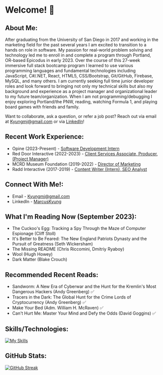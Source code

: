 # Welcome!  👋

## About Me:
After graduating from the University of San Diego in 2017 and working in the marketing field for the past several years I am excited to transition to a hands on role in software. My passion for real-world problem solving and technology led me to enroll in and complete a program through Portland, OR-based Epicodus in early 2023. Over the course of this 27-week immersive full stack bootcamp program I learned to use various programming languages and fundamental technologies including JavaScript, C#/.NET, React, HTML5, CSS/Bootstrap, Git/GitHub, Firebase, MySQL, and many others. I am currently seeking full time junior developer roles and look forward to bringing not only my technical skills but also my background and experience as a project manager and organizational leader to my future team/organization. When I am not programming/debugging I enjoy exploring Portland/the PNW, reading, watching Formula 1, and playing board games with friends and family. 

Want to collaborate, ask a question, or refer a job post? Reach out via email at Kyungmj@gmail.com or via [LinkedIn](https://www.linkedin.com/in/marcuskyung/)!

## Recent Work Experience:
- Opine (2023-Present) - [Software Development Intern](https://www.linkedin.com/in/marcuskyung/)<br>
- Red Door Interactive (2022-2023) - [Client Services Associate, Producer, (Project Manager)](https://www.linkedin.com/in/marcuskyung/)<br>
- MCRD Museum Foundation (2019-2022) - [Director of Marketing](https://www.linkedin.com/in/marcuskyung/)<br>
- Radd Interactive (2017-2019) - [Content Writer (Intern), SEO Analyst](https://www.linkedin.com/in/marcuskyung/)<br>

## Connect With Me!:
- Email - Kyungmj@gmail.com<br>
- LinkedIn - [MarcusKyung](https://www.linkedin.com/in/marcuskyung/)<br>

## What I'm Reading Now (September 2023):
- The Cuckoo's Egg: Tracking a Spy Through the Maze of Computer Espionage (Cliff Stoll)
- It's Better to Be Feared: The New England Patriots Dynasty and the Pursuit of Greatness (Seth Wickersham)
- The Missing README (Chris Riccomini, Dmitriy Ryaboy)
- Wool (Hugh Howey)
- Dark Matter (Blake Crouch)

## Recommended Recent Reads:
- Sandworm: A New Era of Cyberwar and the Hunt for the Kremlin's Most Dangerous Hackers (Andy Greenberg) ✅
- Tracers in the Dark: The Global Hunt for the Crime Lords of Cryptocurrency (Andy Greenberg) ✅
- Make Your Bed (Adm. William H. McRaven)  ✅
- Can't Hurt Me: Master Your Mind and Defy the Odds (David Goggins) ✅

## Skills/Technologies: 
[![My Skills](https://skillicons.dev/icons?i=js,ts,html,css,react,next,cs,bootstrap,materialui,git,github,sass,dotnet,firebase,jest,webpack,mysql,postman,&perline=9)](https://skillicons.dev)


## GitHub Stats: 
[![GitHub Streak](https://streak-stats.demolab.com/?user=MarcusKyung&theme=dark)](https://git.io/streak-stats)
